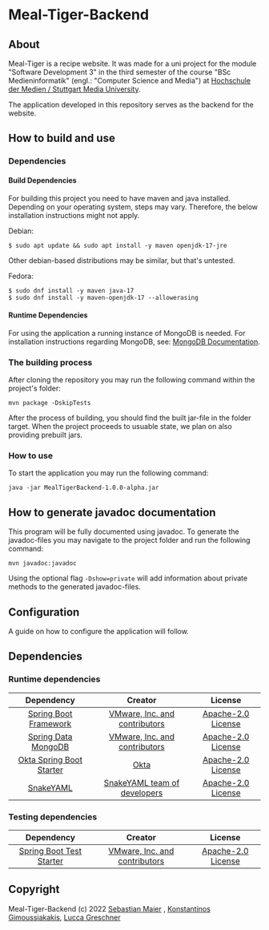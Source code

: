 # Meal-Tiger-Backend

## About

Meal-Tiger is a recipe website. It was made for a uni project for the module "Software Development 3" in the third
semester of the course "BSc Medieninformatik" (engl.: "Computer Science and Media")
at [Hochschule der Medien / Stuttgart Media University](https://www.hdm-stuttgart.de).

The application developed in this repository serves as the backend for the website.

## How to build and use

### Dependencies

#### Build Dependencies

For building this project you need to have maven and java installed. Depending on your operating system, steps may vary.
Therefore, the below installation instructions might not apply.

Debian:

`$ sudo apt update && sudo apt install -y maven openjdk-17-jre`

Other debian-based distributions may be similar, but that's untested.

Fedora:

```
$ sudo dnf install -y maven java-17
$ sudo dnf install -y maven-openjdk-17 --allowerasing
```

#### Runtime Dependencies

For using the application a running instance of MongoDB is needed. For installation instructions regarding MongoDB,
see: [MongoDB Documentation](https://www.mongodb.com/docs/manual/installation/).

### The building process

After cloning the repository you may run the following command within the project's folder:

`mvn package -DskipTests`

After the process of building, you should find the built jar-file in the folder target.
When the project proceeds to usuable state, we plan on also providing prebuilt jars.

### How to use

To start the application you may run the following command:

`java -jar MealTigerBackend-1.0.0-alpha.jar`

## How to generate javadoc documentation

This program will be fully documented using javadoc. To generate the javadoc-files you may navigate to the project
folder and run the following command:

`mvn javadoc:javadoc`

Using the optional flag `-Dshow=private` will add information about private methods to the generated javadoc-files.

## Configuration

A guide on how to configure the application will follow.

## Dependencies

### Runtime dependencies

|Dependency|Creator|License|
|:--:|:--:|:--:|
|[Spring Boot Framework](https://github.com/spring-projects/spring-boot)|[VMware, Inc. and contributors](https://github.com/spring-projects)|[Apache-2.0 License](https://github.com/spring-projects/spring-boot/blob/main/LICENSE.txt)|
|[Spring Data MongoDB](https://github.com/spring-projects/spring-data-mongodb)|[VMware, Inc. and contributors](https://github.com/spring-projects)|[Apache-2.0 License](https://github.com/spring-projects/spring-data-mongodb/blob/main/LICENSE.txt)|
|[Okta Spring Boot Starter](https://github.com/okta/okta-spring-boot)|[Okta](https://github.com/okta)|[Apache-2.0 License](https://opensource.org/licenses/Apache-2.0)|
|[SnakeYAML](https://bitbucket.org/snakeyaml/snakeyaml/src/master/)|[SnakeYAML team of developers](https://bitbucket.org/snakeyaml/snakeyaml/src)|[Apache-2.0 License](https://bitbucket.org/snakeyaml/snakeyaml/src/master/LICENSE.txt)|

### Testing dependencies

|Dependency|Creator|License|
|:--:|:--:|:--:|
|[Spring Boot Test Starter](https://mvnrepository.com/artifact/org.springframework.boot/spring-boot-starter-test/2.7.5)|[VMware, Inc. and contributors](https://github.com/spring-projects)|[Apache-2.0 License](https://opensource.org/licenses/Apache-2.0)

## Copyright

Meal-Tiger-Backend (c) 2022 [Sebastian Maier](https://github.com/SebastianMaier03)
, [Konstantinos Gimoussiakakis](https://github.com/Kostanix), [Lucca Greschner](https://github.com/Uggah)
